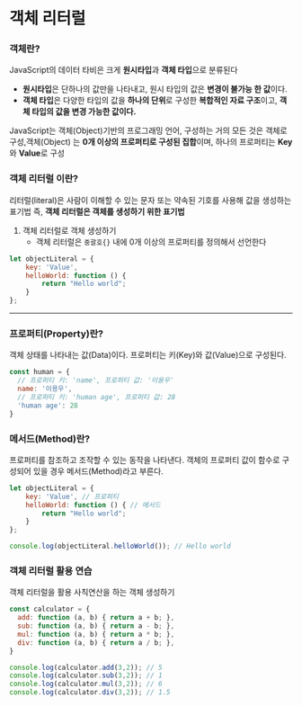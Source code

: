 # 객체 리터럴

### 객체란?
JavaScript의 데이터 타비은 크게 **원시타입**과 **객체 타입**으로 분류된다
*	**원시타입**은 단하나의 값만을 나타내고, 원시 타입의 값은 **변경이 불가능 한 값**이다.
* **객체 타입**은 다양한 타입의 값을 **하나의 단위**로 구성한 **복합적인 자료 구조**이고, **객체 타입의 값을 변경 가능한 값이다.**

JavaScript는 객체(Object)기반의 프로그래밍 언어, 구성하는 거의 모든 것은 객체로 구성,객체(Object) 는 **0개 이상의 프로퍼티로 구성된 집합**이며, 하나의 프로퍼티는 **Key**와 **Value**로 구성

### 객체 리터럴 이란?

리터럴(literal)은 사람이 이해할 수 있는 문자 또는 약속된 기호를 사용해 값을 생성하는 표기법 즉,
**객체 리터럴은 객체를 생성하기 위한 표기법**

1. 객체 리터럴로 객체 생성하기
	* 객체 리터럴은 `중괄호{}` 내에 0개 이상의 프로퍼티를 정의해서 선언한다
```js
let objectLiteral = {
    key: 'Value',
    helloWorld: function () {
        return "Hello world";
    }
};
```
---
### 프로퍼티(Property)란? 
객체 상태를 나타내는 값(Data)이다. 프로퍼티는 키(Key)와 값(Value)으로 구성된다.
```js
const human = {
  // 프로퍼티 키: 'name', 프로퍼티 값: '이용우' 
  name: '이용우',
  // 프로퍼티 키: 'human age', 프로퍼티 값: 28 
  'human age': 28
}
```

### 메서드(Method)란?
프로퍼티를 참조하고 조작할 수 있는 동작을 나타낸다.
객체의 프로퍼티 값이 함수로 구성되어 있을 경우 메서드(Method)라고 부른다.

```js
let objectLiteral = {
    key: 'Value', // 프로퍼티
    helloWorld: function () { // 메서드
        return "Hello world";
    }
};

console.log(objectLiteral.helloWorld()); // Hello world
````
### 객체 리터럴 활용 연습
객체 리터럴을 활용 사칙연산을 하는 객체 생성하기

```js
const calculator = {
  add: function (a, b) { return a + b; },
  sub: function (a, b) { return a - b; },
  mul: function (a, b) { return a * b; },
  div: function (a, b) { return a / b; },
}

console.log(calculator.add(3,2)); // 5
console.log(calculator.sub(3,2)); // 1
console.log(calculator.mul(3,2)); // 6
console.log(calculator.div(3,2)); // 1.5
```






